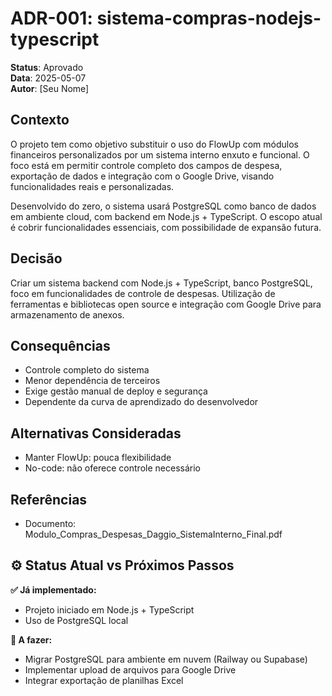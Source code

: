 # ADR-001: sistema-compras-nodejs-typescript

**Status**: Aprovado  
**Data**: 2025-05-07  
**Autor**: [Seu Nome]

## Contexto

O projeto tem como objetivo substituir o uso do FlowUp com módulos financeiros personalizados por um sistema interno enxuto e funcional. O foco está em permitir controle completo dos campos de despesa, exportação de dados e integração com o Google Drive, visando funcionalidades reais e personalizadas.

Desenvolvido do zero, o sistema usará PostgreSQL como banco de dados em ambiente cloud, com backend em Node.js + TypeScript. O escopo atual é cobrir funcionalidades essenciais, com possibilidade de expansão futura.

## Decisão

Criar um sistema backend com Node.js + TypeScript, banco PostgreSQL, foco em funcionalidades de controle de despesas. Utilização de ferramentas e bibliotecas open source e integração com Google Drive para armazenamento de anexos.

## Consequências

- Controle completo do sistema
- Menor dependência de terceiros
- Exige gestão manual de deploy e segurança
- Dependente da curva de aprendizado do desenvolvedor

## Alternativas Consideradas

- Manter FlowUp: pouca flexibilidade
- No-code: não oferece controle necessário

## Referências

- Documento: Modulo_Compras_Despesas_Daggio_SistemaInterno_Final.pdf


## ⚙️ Status Atual vs Próximos Passos

**✅ Já implementado:**
- Projeto iniciado em Node.js + TypeScript
- Uso de PostgreSQL local

**🚧 A fazer:**
- Migrar PostgreSQL para ambiente em nuvem (Railway ou Supabase)
- Implementar upload de arquivos para Google Drive
- Integrar exportação de planilhas Excel
